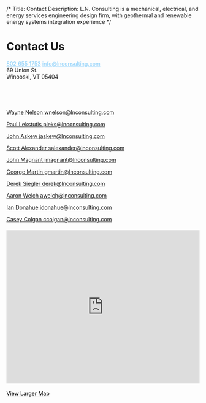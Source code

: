 /*
Title: Contact
Description: L.N. Consulting is a mechanical, electrical, and energy services engineering design firm, with geothermal and renewable energy systems integration experience
*/

# Contact Us

<div>
	<div itemscope itemtype="http://schema.org/HomeAndConstructionBusiness">
		<h1 style="display:none;" itemprop="name">L.N. Consulting INC.</h1>
		<div class="well">
			<div>
				<a href="tel:8026551753" itemprop="telephone" style="color: LightSkyBlue;" >802 655 1753</a>
				<a href="mailto:info@lnconsulting.com" itemprop="email" class="pull-right" style="color: LightSkyBlue;" >info@lnconsulting.com</a>
			</div>
			<div itemprop="address" itemscope itemtype="http://schema.org/PostalAddress">
				<span itemprop="streetAddress">69 Union St.</span><br/>
				<span itemprop="addressLocality">Winooski</span>,
				<span itemprop="addressRegion">VT</span> 05404
			</div>
			<div class="row" >
				<div class="col-md-7 contact-list">
					<p><br/></p><p><br/></p>
					<p>
						<a href="mailto:wnelson@lnconsulting.com" >Wayne Nelson <span class="email">wnelson@lnconsulting.com</span></a>
					</p>
					<p>
						<a href="mailto:pleks@lnconsulting.com" >Paul Lekstutis <span class="email">pleks@lnconsulting.com</span></a>
					</p>
					<p>
						<a href="mailto:jaskew@lnconsulting.com" >John Askew <span class="email">jaskew@lnconsulting.com</span></a>
					</p>
					<p>
						<a href="mailto:salexander@lnconsulting.com" >Scott Alexander <span class="email">salexander@lnconsulting.com</span></a>
					</p>
					<p>
						<a href="mailto:jmagnant@lnconsulting.com" >John Magnant <span class="email">jmagnant@lnconsulting.com</span></a>
					</p>
					<p>
						<a href="mailto:gmartin@lnconsulting.com" >George Martin <span class="email">gmartin@lnconsulting.com</span></a>
					</p>
					<p>
						<a href="mailto:derek@lnconsulting.com" >Derek Siegler <span class="email">derek@lnconsulting.com</span></a>
					</p>
					<p>
						<a href="mailto:awelch@lnconsulting.com" >Aaron Welch <span class="email">awelch@lnconsulting.com</span></a>
					</p>
					<p>
						<a href="mailto:idonahue@lnconsulting.com" >Ian Donahue <span class="email">idonahue@lnconsulting.com</span></a>
					</p>
					<p>
						<a href="mailto:ccolgan@lnconsulting.com" >Casey Colgan <span class="email">ccolgan@lnconsulting.com</span></a>
					</p>
				</div>
				<div class="col-md-5" >
					<div style="margin-top: 20px;">
						<iframe style="width: 100%" height="400" frameborder="0" scrolling="no" marginheight="0" marginwidth="0" src="http://maps.google.com/maps?hl=en&amp;q=ln+consulting&amp;ie=UTF8&amp;ll=44.493603,-73.189254&amp;spn=0.034039,0.072012&amp;z=14&amp;iwloc=A&amp;cid=5893640174708323733&amp;output=embed"></iframe>
					</div>
				</div>
			</div>
			<br />
			<a class="btn btn-default" style="color: #000;" href="http://maps.google.com/maps?hl=en&amp;q=ln+consulting&amp;ie=UTF8&amp;ll=44.493603,-73.189254&amp;spn=0.034039,0.072012&amp;z=14&amp;iwloc=A&amp;cid=5893640174708323733&amp;source=embed" style="color:#0000FF;text-align:left">
			View Larger Map</a>
		</div>
	</div>
</div>